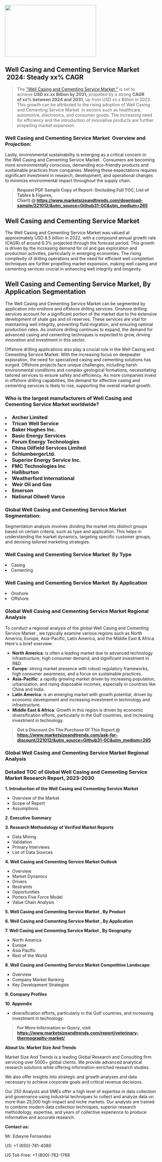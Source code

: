 <p><img class="alignnone size-medium wp-image-20088" src="https://ffe5etoiles.com/wp-content/uploads/2024/12/MST1-300x171.png" alt="" width="300" height="171" /></p><h2 id="ember46" class="ember-view reader-text-block__heading-2">Well Casing and Cementing Service Market &nbsp;2024: Steady&nbsp;xx% CAGR</h2><blockquote id="ember47" class="ember-view reader-text-block__blockquote">The&nbsp;<a class="app-aware-link " href="https://www.marketsizeandtrends.com/download-sample/221012/&utm_source=Github31-GC&utm_medium=265" target="_blank" data-test-app-aware-link="">"Well Casing and Cementing Service Market "</a>&nbsp;is set to achieve&nbsp;<strong>USD&nbsp;xx.xx&nbsp;Billion by 2031,</strong>&nbsp;propelled by a strong&nbsp;<strong>CAGR of&nbsp;xx% between 2024 and 2031,</strong>&nbsp;up from USD xx.x Billion in 2023. This growth can be attributed to the rising adoption of&nbsp;Well Casing and Cementing Service Market &nbsp;in sectors such as healthcare, automotive, electronics, and consumer goods. The increasing need for efficiency and the introduction of innovative products are further propelling market expansion.</blockquote><h3 id="ember48" class="ember-view reader-text-block__heading-3">Well Casing and Cementing Service Market &nbsp;Overview and Projection:</h3><p id="ember49" class="ember-view reader-text-block__paragraph">Lastly, environmental sustainability is emerging as a critical concern in the&nbsp;Well Casing and Cementing Service Market . Consumers are becoming more environmentally conscious, demanding eco-friendly products and sustainable practices from companies. Meeting these expectations requires significant investment in research, development, and operational changes to minimize environmental impact throughout the supply chain.</p><blockquote id="ember50" class="ember-view reader-text-block__blockquote"><strong>Request PDF Sample Copy of Report: (Including Full TOC, List of Tables &amp; Figures, Chart)&nbsp;@&nbsp;<strong><a href="https://www.marketsizeandtrends.com/download-sample/221012/&utm_source=Github31-GC&utm_medium=265" target="_blank">https://www.marketsizeandtrends.com/download-sample/221012/&utm_source=Github31-GC&utm_medium=265</a></strong></strong></blockquote><h3 class=""><h2>Well Casing and Cementing Service Market</h2><p>The Well Casing and Cementing Service Market was valued at approximately USD 8.5 billion in 2022, with a compound annual growth rate (CAGR) of around 6.3% projected through the forecast period. This growth is driven by the increasing demand for oil and gas exploration and production activities, particularly in emerging economies. The rising complexity of drilling operations and the need for efficient well completion techniques are further propelling market expansion, making well casing and cementing services crucial in enhancing well integrity and longevity.</p><h2>Well Casing and Cementing Service Market, By Application Segmentation</h2><p>The Well Casing and Cementing Service Market can be segmented by application into onshore and offshore drilling services. Onshore drilling services account for a significant portion of the market due to the extensive development of shale gas and oil reserves. These services are vital for maintaining well integrity, preventing fluid migration, and ensuring optimal production rates. As onshore drilling continues to expand, the demand for advanced casing and cementing techniques is expected to grow, driving innovation and investment in this sector.</p><p>Offshore drilling applications also play a crucial role in the Well Casing and Cementing Service Market. With the increasing focus on deepwater exploration, the need for specialized casing and cementing solutions has surged. Offshore projects face unique challenges, including harsh environmental conditions and complex geological formations, necessitating tailored services to ensure safety and efficiency. As more companies invest in offshore drilling capabilities, the demand for effective casing and cementing services is likely to rise, supporting the overall market growth.</p></h3><h3 id="" class="">Who is the largest manufacturers of&nbsp;Well Casing and Cementing Service Market worldwide?</h3><h3 class=""></Li><Li>Archer Limited</Li><Li> Trican Well Service</Li><Li> Baker Hughes Inc.</Li><Li> Basic Energy Services</Li><Li> Forum Energy Technologies</Li><Li> China Oilfield Services Limited</Li><Li> SchlumbergerLtd.</Li><Li> Superior Energy Service Inc.</Li><Li> FMC Technologies Inc</Li><Li> Halliburton</Li><Li> Weatherford International</Li><Li> Weir Oil and Gas</Li><Li> Emerson</Li><Li> National Oilwell Varco</h3><h3 id="ember53" class="ember-view reader-text-block__heading-3">Global&nbsp;Well Casing and Cementing Service Market Segmentation:</h3><p id="ember54" class="ember-view reader-text-block__paragraph">Segmentation analysis involves dividing the market into distinct groups based on certain criteria, such as type and application. This helps in understanding the market dynamics, targeting specific customer groups, and devising tailored marketing strategies.</p><h3 id="" class="">Well Casing and Cementing Service Market &nbsp;By Type</h3><p></Li><Li>Casing</Li><Li> Cementing</p><h3 id="" class="">Well Casing and Cementing Service Market &nbsp;By Application</h3><p class=""></Li><Li>Onshore</Li><Li> Offshore</p><h3 id="ember62" class="ember-view reader-text-block__heading-3">Global Well Casing and Cementing Service Market Regional Analysis</h3><p id="ember63" class="ember-view reader-text-block__paragraph">To conduct a regional analysis of the global Well Casing and Cementing Service Market , we typically examine various regions such as North America, Europe, Asia-Pacific, Latin America, and the Middle East &amp; Africa. Here's a brief overview:</p><ul><li><strong>North America</strong>: is often a leading market due to advanced technology infrastructure, high consumer demand, and significant investment in R&amp;D.</li><li><strong>Europe</strong>: strong market presence with robust regulatory frameworks, high consumer awareness, and a focus on sustainable practices.</li><li><strong>Asia-Pacific</strong>: a rapidly growing market driven by increasing population, urbanization, and rising disposable incomes, especially in countries like China and India.</li><li><strong>Latin America</strong>: is an emerging market with growth potential, driven by economic development and increasing investment in technology and infrastructure.</li><li><strong>Middle East &amp; Africa</strong>: Growth in this region is driven by economic diversification efforts, particularly in the Gulf countries, and increasing investment in technology.</li></ul><blockquote id="ember61" class="ember-view reader-text-block__blockquote"><strong>Get a Discount On The Purchase Of This Report @ <strong><a href="https://html-cleaner.com/" target="">https://www.marketsizeandtrends.com/ask-for-discount/221012/&utm_source=Github31-GC&utm_medium=265</a></strong></strong></blockquote><h3 id="ember62" class="ember-view reader-text-block__heading-3">Global Well Casing and Cementing Service Market Regional Analysis</h3><h3 id="" class="">Detailed TOC of Global Well Casing and Cementing Service Market Research Report, 2023-2030</h3><p id="" class=""><strong>1. Introduction of the Well Casing and Cementing Service Market </strong></p><ul><li>Overview of the Market</li><li>Scope of Report</li><li>Assumptions</li></ul><p id="" class=""><strong>2. Executive Summary</strong></p><p id="" class=""><strong>3. Research Methodology of Verified Market Reports</strong></p><ul><li>Data Mining</li><li>Validation</li><li>Primary Interviews</li><li>List of Data Sources</li></ul><p id="" class=""><strong>4. Well Casing and Cementing Service Market Outlook</strong></p><ul><li>Overview</li><li>Market Dynamics</li><li>Drivers</li><li>Restraints</li><li>Opportunities</li><li>Porters Five Force Model</li><li>Value Chain Analysis</li></ul><p id="" class=""><strong>5. Well Casing and Cementing Service Market , By Product</strong></p><p id="" class=""><strong>6. Well Casing and Cementing Service Market , By Application</strong></p><p id="" class=""><strong>7. Well Casing and Cementing Service Market , By Geography</strong></p><ul><li>North America</li><li>Europe</li><li>Asia Pacific</li><li>Rest of the World</li></ul><p id="" class=""><strong>8. Well Casing and Cementing Service Market Competitive Landscape</strong></p><ul><li>Overview</li><li>Company Market Ranking</li><li>Key Development Strategies</li></ul><p id="" class=""><strong>9. Company Profiles</strong></p><p id="" class=""><strong>10. Appendix</strong></p><ul><li>diversification efforts, particularly in the Gulf countries, and increasing investment in technology.</li></ul><blockquote id="ember65" class="ember-view reader-text-block__blockquote"><strong>For More Information or Query, visit <strong><strong><a href="https://html-cleaner.com/" target="">https://www.marketsizeandtrends.com/report/veterinary-thermography-market/</a></strong></strong></strong></blockquote><p id="" class=""><strong>About Us: Market Size And Trends</strong></p><p id="" class="">Market Size And Trends is a leading Global Research and Consulting firm servicing over 5000+ global clients. We provide advanced analytical research solutions while offering information-enriched research studies.</p><p id="" class="">We also offer insights into strategic and growth analyses and data necessary to achieve corporate goals and critical revenue decisions.</p><p id="" class="">Our 250 Analysts and SMEs offer a high level of expertise in data collection and governance using industrial techniques to collect and analyze data on more than 25,000 high-impact and niche markets. Our analysts are trained to combine modern data collection techniques, superior research methodology, expertise, and years of collective experience to produce informative and accurate research.</p><p id="" class=""><strong>Contact us:</strong></p><p id="" class="">Mr. Edwyne Fernandes</p><p id="" class="">US: +1 (650)-781-4080</p><p id="" class="">US Toll-Free: +1 (800)-782-1768</p>
